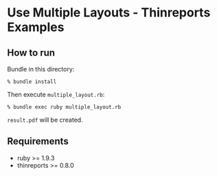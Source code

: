 # Use Multiple Layouts - Thinreports Examples

## How to run

Bundle in this directory:

    % bundle install

Then execute `multiple_layout.rb`:

    % bundle exec ruby multiple_layout.rb

`result.pdf` will be created.

## Requirements

  * ruby >= 1.9.3
  * thinreports >= 0.8.0
